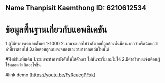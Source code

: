 ## Name Thanpisit Kaemthong ID: 6210612534

# ข้อมูลพื้นฐานเกี่ยวกับแอพลิเคชัน
1.ผู้ใช้ทำการเดาเลขตั้งแต่ 1-1000
2. เกมจะบอกใบ้ว่าตัวเลขที่ถูกต้องนั้นมีค่ามากกว่าหรือน้อยกว่าค่าที่เราตอบไป
3.เมื่อตอบถูกเกมจะจบลงและสามารถกดเล่นใหม่ได้

#ฟังก์ชันเพิ่มเติม
1.ระบบจะทำการบังคับให้ใส่ตัวเลข ไม่นั้นจะเริ่มเกมไม่ได้
2.มีคำอธิบายแจ้งเตือนผู้ใช้ตลอดว่าเกิดอะไรขึ้น

#link demo
[https://youtu.be/FyRcuegPFxk]
